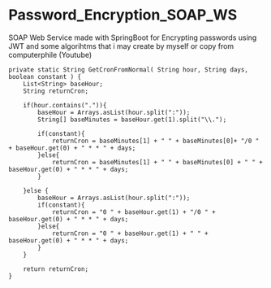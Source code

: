 # Password_Encryption_SOAP_WS
SOAP Web Service made with SpringBoot for Encrypting passwords using JWT and some algorihtms that i may create by myself or copy from computerphile (Youtube)


    private static String GetCronFromNormal( String hour, String days, boolean constant ) {
        List<String> baseHour;
        String returnCron;

        if(hour.contains(".")){
            baseHour = Arrays.asList(hour.split(":"));
            String[] baseMinutes = baseHour.get(1).split("\\.");

            if(constant){
                returnCron = baseMinutes[1] + " " + baseMinutes[0]+ "/0 " + baseHour.get(0) + " * * " + days;
            }else{
                returnCron = baseMinutes[1] + " " + baseMinutes[0] + " " + baseHour.get(0) + " * * " + days;
            }

        }else {
            baseHour = Arrays.asList(hour.split(":"));
            if(constant){
                returnCron = "0 " + baseHour.get(1) + "/0 " + baseHour.get(0) + " * * " + days;
            }else{
                returnCron = "0 " + baseHour.get(1) + " " + baseHour.get(0) + " * * " + days;
            }
        }

        return returnCron;
    }

